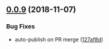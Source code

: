 ## [0.0.9](https://github.com/mike-north/jsonapi-typescript/compare/v0.0.8...v0.0.9) (2018-11-07)


### Bug Fixes

* auto-publish on PR merge ([127af8d](https://github.com/mike-north/jsonapi-typescript/commit/127af8d))

